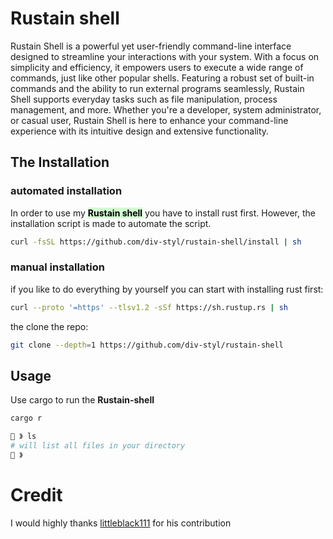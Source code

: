 # Rustain shell 

Rustain Shell is a powerful yet user-friendly command-line interface designed to streamline your interactions with your system. With a focus on simplicity and efficiency, it empowers users to execute a wide range of commands, just like other popular shells. Featuring a robust set of built-in commands and the ability to run external programs seamlessly, Rustain Shell supports everyday tasks such as file manipulation, process management, and more. Whether you're a developer, system administrator, or casual user, Rustain Shell is here to enhance your command-line experience with its intuitive design and extensive functionality.

## The Installation  

### automated installation 

In order to use my <mark style="background: #BBFABBA6;">**Rustain shell**</mark> you have to install rust first. However, the installation script is made to automate the script.

```bash
curl -fsSL https://github.com/div-styl/rustain-shell/install | sh
```

### manual installation 

if you like to do everything by yourself you can start with installing rust first:

```bash
curl --proto '=https' --tlsv1.2 -sSf https://sh.rustup.rs | sh
```

the clone the repo:

```bash
git clone --depth=1 https://github.com/div-styl/rustain-shell
```

## Usage

Use cargo to run the **Rustain-shell** 

```bash
cargo r

🫡 》 ls
# will list all files in your directory 
🫡 》
```
# Credit 
I would highly thanks 
[littleblack111](https://github.com/littleblack111) for his contribution
